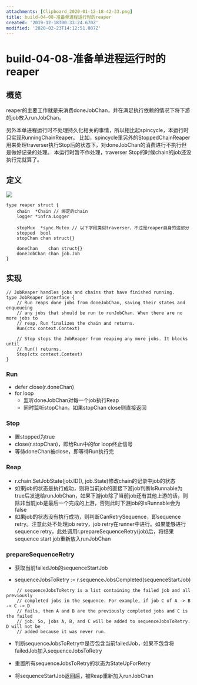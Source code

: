 ```yaml
---
attachments: [Clipboard_2020-01-12-18-42-33.png]
title: build-04-08-准备单进程运行时的reaper
created: '2019-12-18T00:33:24.670Z'
modified: '2020-02-23T14:12:51.087Z'
---
```


# build-04-08-准备单进程运行时的reaper

## 概览

reaper的主要工作就是来消费doneJobChan，并在满足执行依赖的情况下将下游的job放入runJobChan。

另外本单进程运行时不处理持久化相关的事情，所以相比起spincycle，本运行时只实现RunningChainReaper。
比如，spincycle里另外的StoppedChainReaper用来处理traverser执行Stop后的状态下，对doneJobChan的消费进行不执行但是做好记录的处理。
本运行时暂不作处理，traverser Stop的时候chain的job还没执行完就算了。

## 定义

![](@attachment/Clipboard_2020-01-12-18-42-33.png)

```
type reaper struct {
	chain  *Chain // 绑定的chain
	logger *infra.Logger

	stopMux  *sync.Mutex // 以下字段类似traverser，不过是reaper自身的这部分
	stopped  bool
	stopChan chan struct{}

	doneChan    chan struct{}
	doneJobChan chan job.Job
}
```

## 实现

```
// JobReaper handles jobs and chains that have finished running.
type JobReaper interface {
	// Run reaps done jobs from doneJobChan, saving their states and enqueueing
	// any jobs that should be run to runJobChan. When there are no more jobs to
	// reap, Run finalizes the chain and returns.
	Run(ctx context.Context)

	// Stop stops the JobReaper from reaping any more jobs. It blocks until
	// Run() returns.
	Stop(ctx context.Context)
}
```

### Run

- defer close(r.doneChan)
- for loop
  - 监听doneJobChan对每一个job执行Reap
  - 同时监听stopChan，如果stopChan close则直接返回

### Stop

- 置stopped为true
- close(r.stopChan)，即给Run中的for loop终止信号
- 等待doneChan被close，即等待Run执行完

### Reap

- r.chain.SetJobState(job.ID(), job.State)修改chain的记录中job的状态
- 如果job的状态是执行成功，则将当前job的直接下游job判断IsRunnable为true后发送给runJobChan，如果下游job除了当前job还有其他上游的话，则除非当前job是最后一个完成的上游，否则此时下游job的IsRunnable会为false
- 如果job的状态没有执行成功，则判断CanRetrySequence，即sequence retry。注意此处不处理job retry，job retry在runner中进行。如果能够进行sequence retry，此处调用r.prepareSequenceRetry(job)后，将结果sequence start job重新放入runJobChan

### prepareSequenceRetry

- 获取当前failedJob的sequenceStartJob

- sequenceJobsToRetry := r.sequenceJobsCompleted(sequenceStartJob)

```
	// sequenceJobsToRetry is a list containing the failed job and all previously
	// completed jobs in the sequence. For example, if job C of A -> B -> C -> D
	// fails, then A and B are the previously completed jobs and C is the failed
	// job. So, jobs A, B, and C will be added to sequenceJobsToRetry. D will not be
	// added because it was never run.
```

- 判断sequenceJobsToRetry中是否包含当前failedJob，如果不包含将failedJob加入sequenceJobsToRetry

- 重置所有sequenceJobsToRetry的状态为StateUpForRetry

- 将sequenceStartJob返回后，被Reap重新加入runJobChan
